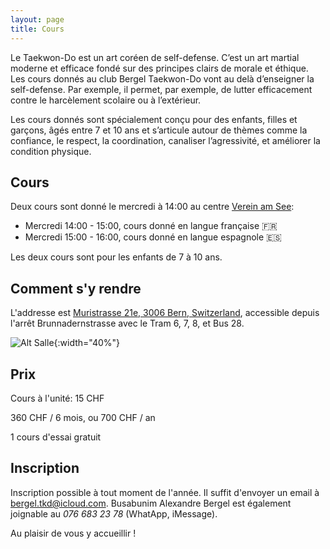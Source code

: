 ```yaml
---
layout: page
title: Cours
---
```


Le Taekwon-Do est un art coréen de self-defense. C’est un art martial moderne et efficace fondé sur des principes clairs de morale et éthique. Les cours donnés au club Bergel Taekwon-Do vont au delà d’enseigner la self-defense. Par exemple, il permet, par exemple, de lutter efficacement contre le harcèlement scolaire ou à l’extérieur.

Les cours donnés sont spécialement conçu pour des enfants, filles et garçons, âgés entre 7 et 10 ans et s’articule autour de thèmes comme la confiance, le respect, la coordination, canaliser l’agressivité, et améliorer la condition physique.

## Cours

Deux cours sont donné le mercredi à 14:00 au centre [Verein am See](https://www.vereinamsee.ch/):

 - Mercredi 14:00 - 15:00, cours donné en langue française 🇫🇷
 - Mercredi 15:00 - 16:00, cours donné en langue espagnole 🇪🇸

Les deux cours sont pour les enfants de 7 à 10 ans.

## Comment s'y rendre
L'addresse est [Muristrasse 21e, 3006 Bern, Switzerland](https://maps.app.goo.gl/tQE9UqTnfzeyE4xM7), accessible depuis l'arrêt Brunnadernstrasse avec le Tram 6, 7, 8, et Bus 28.

![Alt Salle](images/Salle.png){:width="40%"}


## Prix
Cours à l'unité: 15 CHF

360 CHF / 6 mois, ou 700 CHF / an

1 cours d'essai gratuit

## Inscription

Inscription possible à tout moment de l'année. Il suffit d'envoyer un email à [bergel.tkd@icloud.com](mailto:bergel.tkd@icloud.com). Busabunim Alexandre Bergel est également joignable au *076 683 23 78* (WhatApp, iMessage).

Au plaisir de vous y accueillir !